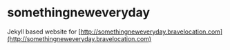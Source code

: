 # somethingneweveryday
Jekyll based website for [http://somethingneweveryday.bravelocation.com](http://somethingneweveryday.bravelocation.com)

